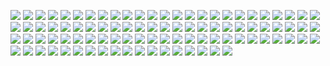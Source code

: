 ![](png/CONSTR_bln_rub_fix.png) ![](png/CONSTR_rog.png) ![](png/CONSTR_yoy.png)
![](png/CORP_DEBT_OVERDUE_BUDGET_bln_rub.png) ![](png/CORP_DEBT_OVERDUE_SUPPLIERS_bln_rub.png) ![](png/CORP_DEBT_OVERDUE_bln_rub.png)
![](png/CORP_DEBT_bln_rub.png) ![](png/CORP_DUE_bln_rub.png) ![](png/CPI_ALCOHOL_rog.png)
![](png/CPI_FOOD_BASKET_rog.png) ![](png/CPI_FOOD_BASKET_rub.png) ![](png/CPI_FOOD_rog.png)
![](png/CPI_NONFOOD_rog.png) ![](png/CPI_RETAIL_BASKET_rog.png) ![](png/CPI_RETAIL_BASKET_rub.png)
![](png/CPI_SERVICES_rog.png) ![](png/CPI_rog.png) ![](png/DWELL_mln_m2.png)
![](png/DWELL_rog.png) ![](png/DWELL_yoy.png) ![](png/GOV_CONSOLIDATED_DEFICIT_bln_rub.png)
![](png/GOV_CONSOLIDATED_DEFICIT_gdp_percent.png) ![](png/GOV_CONSOLIDATED_EXPENSE_ACCUM_bln_rub.png) ![](png/GOV_CONSOLIDATED_REVENUE_ACCUM_bln_rub.png)
![](png/GOV_FEDERAL_EXPENSE_ACCUM_bln_rub.png) ![](png/GOV_FEDERAL_REVENUE_ACCUM_bln_rub.png) ![](png/GOV_FEDERAL_SURPLUS_ACCUM_bln_rub.png)
![](png/GOV_SUBFEDERAL_EXPENSE_ACCUM_bln_rub.png) ![](png/GOV_SUBFEDERAL_REVENUE_ACCUM_bln_rub.png) ![](png/GOV_SUBFEDERAL_SURPLUS_ACCUM_bln_rub.png)
![](png/IND_PROD_rog.png) ![](png/IND_PROD_yoy.png) ![](png/IND_PROD_ytd.png)
![](png/I_bln_rub.png) ![](png/I_rog.png) ![](png/I_yoy.png)
![](png/PRICE_EGGS_rub_per_1000.png) ![](png/PRICE_INDEX_CONSTRUCTION_rog.png) ![](png/PRICE_INDEX_INVESTMENT_rog.png)
![](png/PROD_AUTO_BUS_units.png) ![](png/PROD_AUTO_PSGR_th.png) ![](png/PROD_AUTO_TRUCKS_AND_CHASSIS_th.png)
![](png/PROD_AUTO_TRUCKS_th.png) ![](png/PROD_BYCYCLES_th.png) ![](png/PROD_COAL_mln_t.png)
![](png/PROD_EGGS_mln.png) ![](png/PROD_EGGS_yoy.png) ![](png/PROD_E_TWh.png)
![](png/PROD_FOOTWEAR_mln_pair.png) ![](png/PROD_GASOLINE_mln_t.png) ![](png/PROD_NATURAL_AND_ASSOC_GAS_bln_m3.png)
![](png/PROD_OIL_mln_t.png) ![](png/PROD_RAILWAY_CARGO_WAGONS_units.png) ![](png/PROD_RAILWAY_PSGR_WAGONS_units.png)
![](png/PROD_STEEL_th_ton.png) ![](png/PROD_WOOD_INDUSTRIAL_mln_solid_m3.png) ![](png/PROD_WOOD_ROUGH_mln_solid_m3.png)
![](png/RETAIL_SALES_bln_rub.png) ![](png/RETAIL_SALES_rog.png) ![](png/RETAIL_SALES_yoy.png)
![](png/RETAIL_STOCKS_bln_rub.png) ![](png/RETAIL_STOCKS_days_of_trade.png) ![](png/RETAIL_STOCKS_rog.png)
![](png/RETAIL_USLUGI_bln_rub.png) ![](png/RETAIL_USLUGI_rog.png) ![](png/RETAIL_USLUGI_yoy.png)
![](png/RUR_EUR_eop.png) ![](png/RUR_USD_eop.png) ![](png/SOC_EMPLOYED_mln.png)
![](png/SOC_EMPLOYED_yoy.png) ![](png/SOC_PENSION_rub.png) ![](png/SOC_UNEMPLOYED_bln.png)
![](png/SOC_UNEMPLOYMENT_percent.png) ![](png/SOC_WAGE_ARREARS_mln_rub.png) ![](png/SOC_WAGE_ARREARS_rog.png)
![](png/SOC_WAGE_rog.png) ![](png/SOC_WAGE_rub.png) ![](png/SOC_WAGE_yoy.png)
![](png/TRADE_GOODS_EXPORT_bln_usd.png) ![](png/TRADE_GOODS_EXPORT_rog.png) ![](png/TRADE_GOODS_EXPORT_yoy.png)
![](png/TRADE_GOODS_IMPORT_bln_usd.png) ![](png/TRADE_GOODS_IMPORT_rog.png) ![](png/TRADE_GOODS_IMPORT_yoy.png)
![](png/TRANS_COM_bln_t_km.png) ![](png/TRANS_COM_rog.png) ![](png/TRANS_COM_yoy.png)
![](png/TRANS_RAILLOAD_mln_t.png) ![](png/TRANS_RAILLOAD_rog.png) ![](png/TRANS_RAILLOAD_yoy.png)
![](png/TRANS_bln_t_km.png) ![](png/TRANS_rog.png) ![](png/TRANS_yoy.png)
